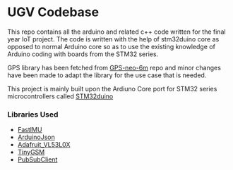 # UGV Codebase
This repo contains all the arduino and related c++ code written for the final year IoT project. The code is written with the help of stm32duino core as opposed to normal Arduino core so as to use the existing knowledge of Arduino coding with boards from the STM32 series.

GPS library has been fetched from [GPS-neo-6m](https://github.com/cristiansteib/GPS-neo-6m) repo and minor changes have been made to adapt the library for the use case that is needed.

This project is mainly built upon the Ardiuno Core port for STM32 series microcontrollers called [STM32duino](https://github.com/stm32duino/Arduino_Core_STM32)

### Libraries Used
- [FastIMU](https://github.com/LiquidCGS/FastIMU)
- [ArduinoJson](https://arduinojson.org/)
- [Adafruit_VL53L0X](https://github.com/adafruit/Adafruit_VL53L0X)
- [TinyGSM](https://github.com/vshymanskyy/TinyGSM)
- [PubSubClient](https://pubsubclient.knolleary.net/)
